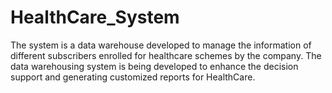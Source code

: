 # HealthCare_System
The system is a data warehouse developed to manage the information of different subscribers enrolled for healthcare schemes by the company. The data warehousing system is being developed to enhance the decision support and generating customized reports for HealthCare.
